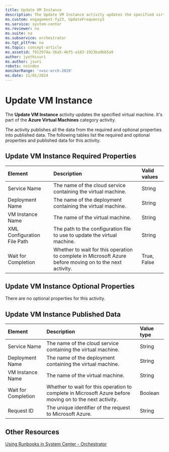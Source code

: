```yaml
---
title: Update VM Instance
description: The Update VM Instance activity updates the specified virtual machine.
ms.custom: engagement-fy23, UpdateFrequency3
ms.service: system-center
ms.reviewer: na
ms.suite: na
ms.subservice: orchestrator
ms.tgt_pltfrm: na
ms.topic: concept-article
ms.assetid: f912974a-36a5-4bf5-a183-1923ba9bb5a9
author: jyothisuri
ms.author: jsuri
robots: noindex
monikerRange: '<=sc-orch-2019'
ms.date: 11/01/2024
---
```

# Update VM Instance

The **Update VM Instance** activity updates the specified virtual machine. It's part of the **Azure Virtual Machines** category activity.

The activity publishes all the data from the required and optional properties into published data. The following tables list the required and optional properties and published data for this activity.

## Update VM Instance Required Properties

| **Element**   | **Description**   | **Valid values** |
|:---|:---|:---|
| Service Name   | The name of the cloud service containing the virtual machine.   | String   |
| Deployment Name   | The name of the deployment containing the virtual machine.   | String   |
| VM Instance Name   | The name of the virtual machine.   | String   |
| XML Configuration File Path | The path to the configuration file to use to update the virtual machine.   | String   |
| Wait for Completion   | Whether to wait for this operation to complete in Microsoft Azure before moving on to the next activity. | True, False   |

## Update VM Instance Optional Properties

There are no optional properties for this activity.

## Update VM Instance Published Data

| **Element**   | **Description**   | **Value type** |
|:---|:---|:---|
| Service Name   | The name of the cloud service containing the virtual machine.   | String   |
| Deployment Name   | The name of the deployment containing the virtual machine.   | String   |
| VM Instance Name   | The name of the virtual machine.   | String   |
| Wait for Completion | Whether to wait for this operation to complete in Microsoft Azure before moving on to the next activity. | Boolean   |
| Request ID   | The unique identifier of the request to Microsoft Azure.   | String   |

## Other Resources

[Using Runbooks in System Center - Orchestrator](design-and-build-runbooks.md)
